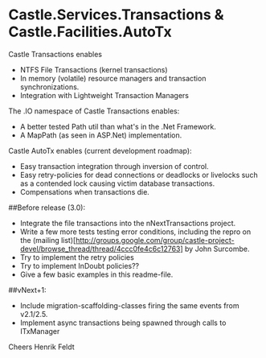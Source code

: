 # Castle.Services.Transactions & Castle.Facilities.AutoTx

Castle Transactions enables

 * NTFS File Transactions (kernel transactions)
 * In memory (volatile) resource managers and transaction synchronizations.
 * Integration with Lightweight Transaction Managers

The .IO namespace of Castle Transactions enables:

 * A better tested Path util than what's in the .Net Framework.
 * A MapPath (as seen in ASP.Net) implementation.
 
Castle AutoTx enables (current development roadmap):

 * Easy transaction integration through inversion of control.
 * Easy retry-policies for dead connections or deadlocks or livelocks such as a contended lock causing victim database transactions.
 * Compensations when transactions die.

##Before release (3.0):

  * Integrate the file transactions into the nNextTransactions project.
  * Write a few more tests testing error conditions, including the repro on the (mailing list)[http://groups.google.com/group/castle-project-devel/browse_thread/thread/4ccc0fe4c6c12763] by John Surcombe.
  * Try to implement the retry policies
  * Try to implement InDoubt policies??
  * Give a few basic examples in this readme-file.
 
##vNext+1: 
  
  * Include migration-scaffolding-classes firing the same events from v2.1/2.5.
  * Implement async transactions being spawned through calls to ITxManager

Cheers
Henrik Feldt
